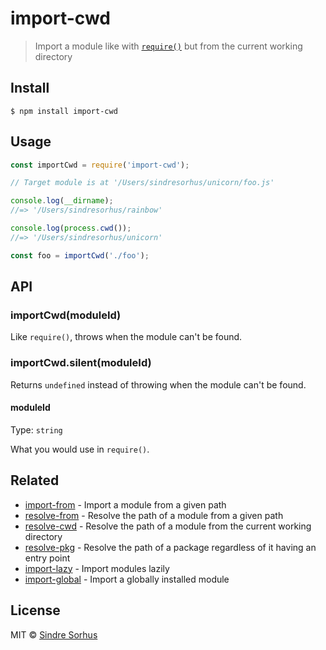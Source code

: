 # import-cwd

> Import a module like with [`require()`](https://nodejs.org/api/globals.html#globals_require) but from the current working directory


## Install

```
$ npm install import-cwd
```


## Usage

```js
const importCwd = require('import-cwd');

// Target module is at '/Users/sindresorhus/unicorn/foo.js'

console.log(__dirname);
//=> '/Users/sindresorhus/rainbow'

console.log(process.cwd());
//=> '/Users/sindresorhus/unicorn'

const foo = importCwd('./foo');
```


## API

### importCwd(moduleId)

Like `require()`, throws when the module can't be found.

### importCwd.silent(moduleId)

Returns `undefined` instead of throwing when the module can't be found.

#### moduleId

Type: `string`

What you would use in `require()`.


## Related

- [import-from](https://github.com/sindresorhus/import-from) - Import a module from a given path
- [resolve-from](https://github.com/sindresorhus/resolve-from) - Resolve the path of a module from a given path
- [resolve-cwd](https://github.com/sindresorhus/resolve-cwd) - Resolve the path of a module from the current working directory
- [resolve-pkg](https://github.com/sindresorhus/resolve-pkg) - Resolve the path of a package regardless of it having an entry point
- [import-lazy](https://github.com/sindresorhus/import-lazy) - Import modules lazily
- [import-global](https://github.com/sindresorhus/import-global) - Import a globally installed module


## License

MIT © [Sindre Sorhus](https://sindresorhus.com)
